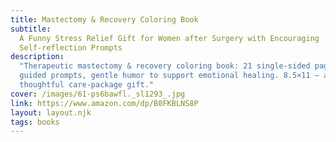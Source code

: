 ```yaml
---
title: Mastectomy & Recovery Coloring Book
subtitle:
  A Funny Stress Relief Gift for Women after Surgery with Encouraging
  Self-reflection Prompts
description:
  "Therapeutic mastectomy & recovery coloring book: 21 single-sided pages, 24
  guided prompts, gentle humor to support emotional healing. 8.5×11 — a
  thoughtful care-package gift."
cover: /images/61-ps6bawfl._sl1293_.jpg
link: https://www.amazon.com/dp/B0FKBLNS8P
layout: layout.njk
tags: books
---
```

